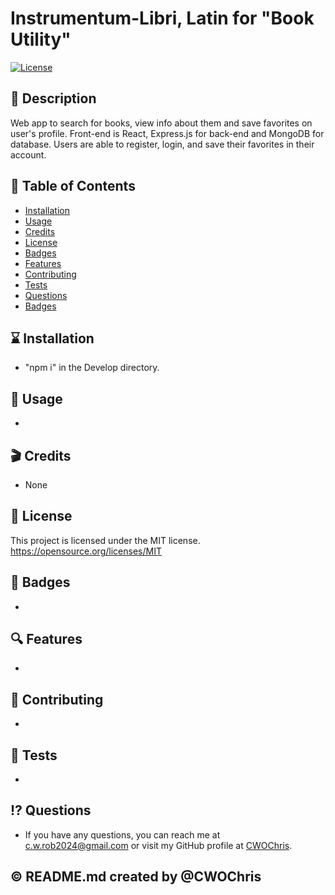 # Instrumentum-Libri, Latin for "Book Utility"
[![License](https://img.shields.io/badge/License-MIT-blue.svg)](https://opensource.org/licenses/MIT)

## :ledger: Description
Web app to search for books, view info about them and save favorites on user's profile.  Front-end is React, Express.js for back-end and MongoDB for database. Users are able to register, login, and save their favorites in their account.

## :bookmark_tabs: Table of Contents
* [Installation](#installation)
* [Usage](#usage)
* [Credits](#credits)
* [License](#license)
* [Badges](#badges)
* [Features](#features)
* [Contributing](#contributing)
* [Tests](#tests)
* [Questions](#questions)
* [Badges](#badges)

## :hourglass: Installation
* "npm i" in the Develop directory.

## :arrows_counterclockwise: Usage
* 

## :clapper: Credits
* None

## :key: License
This project is licensed under the MIT license. https://opensource.org/licenses/MIT

## :name_badge: Badges
* 

## :mag: Features
* 

## :muscle: Contributing
* 

## :card_index: Tests
* 

## :interrobang: Questions
* If you have any questions, you can reach me at c.w.rob2024@gmail.com or visit my GitHub profile at [CWOChris](https://github.com/CWOChris).

## :copyright: README.md created by @CWOChris
